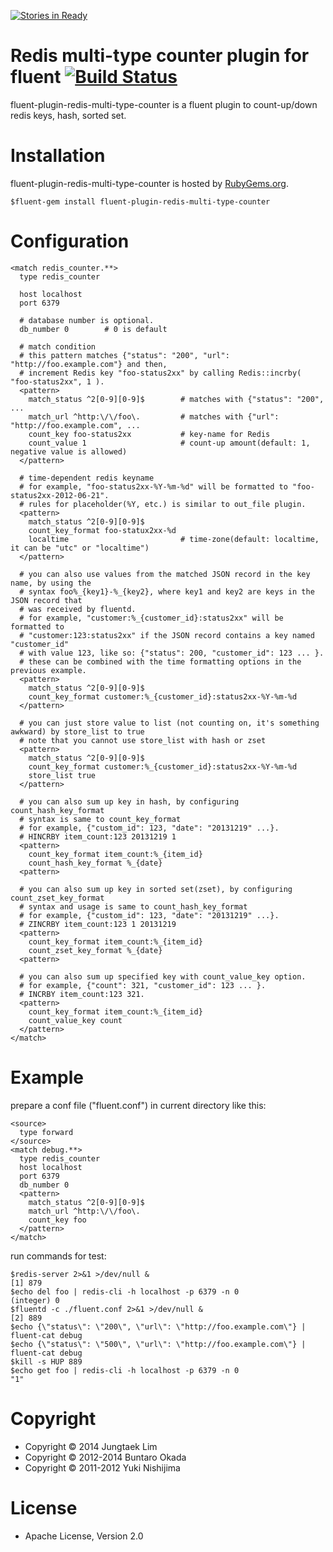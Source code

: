 [![Stories in Ready](https://badge.waffle.io/HeartSaVioR/fluent-plugin-redis-multi-type-counter.png?label=ready)](https://waffle.io/HeartSaVioR/fluent-plugin-redis-multi-type-counter)
# Redis multi-type counter plugin for fluent [![Build Status](https://travis-ci.org/HeartSaVioR/fluent-plugin-redis-multi-type-counter.png)](https://travis-ci.org/HeartSaVioR/fluent-plugin-redis-multi-type-counter)

fluent-plugin-redis-multi-type-counter is a fluent plugin to count-up/down redis keys, hash, sorted set.

# Installation

fluent-plugin-redis-multi-type-counter is hosted by [RubyGems.org](https://rubygems.org/).

    $fluent-gem install fluent-plugin-redis-multi-type-counter

# Configuration

    <match redis_counter.**>
      type redis_counter

      host localhost
      port 6379

      # database number is optional.
      db_number 0        # 0 is default

      # match condition
      # this pattern matches {"status": "200", "url": "http://foo.example.com"} and then,
      # increment Redis key "foo-status2xx" by calling Redis::incrby( "foo-status2xx", 1 ).
      <pattern>
        match_status ^2[0-9][0-9]$        # matches with {"status": "200", ...
        match_url ^http:\/\/foo\.         # matches with {"url": "http://foo.example.com", ...
        count_key foo-status2xx           # key-name for Redis
        count_value 1                     # count-up amount(default: 1, negative value is allowed)
      </pattern>

      # time-dependent redis keyname
      # for example, "foo-status2xx-%Y-%m-%d" will be formatted to "foo-status2xx-2012-06-21".
      # rules for placeholder(%Y, etc.) is similar to out_file plugin.
      <pattern>
        match_status ^2[0-9][0-9]$
        count_key_format foo-statux2xx-%d
        localtime                         # time-zone(default: localtime, it can be "utc" or "localtime")
      </pattern>

      # you can also use values from the matched JSON record in the key name, by using the 
      # syntax foo%_{key1}-%_{key2}, where key1 and key2 are keys in the JSON record that 
      # was received by fluentd.
      # for example, "customer:%_{customer_id}:status2xx" will be formatted to 
      # "customer:123:status2xx" if the JSON record contains a key named "customer_id" 
      # with value 123, like so: {"status": 200, "customer_id": 123 ... }.
      # these can be combined with the time formatting options in the previous example.
      <pattern>
        match_status ^2[0-9][0-9]$
        count_key_format customer:%_{customer_id}:status2xx-%Y-%m-%d
      </pattern>

      # you can just store value to list (not counting on, it's something awkward) by store_list to true
      # note that you cannot use store_list with hash or zset
      <pattern>
        match_status ^2[0-9][0-9]$
        count_key_format customer:%_{customer_id}:status2xx-%Y-%m-%d
        store_list true
      </pattern>

      # you can also sum up key in hash, by configuring count_hash_key_format
      # syntax is same to count_key_format
      # for example, {"custom_id": 123, "date": "20131219" ...}.
      # HINCRBY item_count:123 20131219 1
      <pattern>
        count_key_format item_count:%_{item_id}
        count_hash_key_format %_{date}
      <pattern>

      # you can also sum up key in sorted set(zset), by configuring count_zset_key_format
      # syntax and usage is same to count_hash_key_format
      # for example, {"custom_id": 123, "date": "20131219" ...}.
      # ZINCRBY item_count:123 1 20131219
      <pattern>
        count_key_format item_count:%_{item_id}
        count_zset_key_format %_{date}
      <pattern>

      # you can also sum up specified key with count_value_key option.
      # for example, {"count": 321, "customer_id": 123 ... }.
      # INCRBY item_count:123 321.
      <pattern>
        count_key_format item_count:%_{item_id}
        count_value_key count
      </pattern>
    </match>

# Example

prepare a conf file ("fluent.conf") in current directory like this:

    <source>
      type forward
    </source>
    <match debug.**>
      type redis_counter
      host localhost
      port 6379
      db_number 0
      <pattern>
        match_status ^2[0-9][0-9]$
        match_url ^http:\/\/foo\.
        count_key foo
      </pattern>
    </match>

run commands for test:

    $redis-server 2>&1 >/dev/null &
    [1] 879
    $echo del foo | redis-cli -h localhost -p 6379 -n 0
    (integer) 0
    $fluentd -c ./fluent.conf 2>&1 >/dev/null &
    [2] 889
    $echo {\"status\": \"200\", \"url\": \"http://foo.example.com\"} | fluent-cat debug
    $echo {\"status\": \"500\", \"url\": \"http://foo.example.com\"} | fluent-cat debug
    $kill -s HUP 889
    $echo get foo | redis-cli -h localhost -p 6379 -n 0
    "1"

# Copyright
- Copyright © 2014      Jungtaek Lim
- Copyright © 2012-2014 Buntaro Okada
- Copyright © 2011-2012 Yuki Nishijima

# License
- Apache License, Version 2.0
